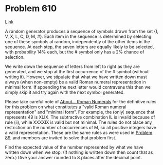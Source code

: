 # Problem 610

[Link](https://projecteuler.net/problem=610)

A random generator produces a sequence of symbols drawn from the set {I, V, X, L, C, D, M, #}. Each item in the sequence is determined by selecting one of these symbols at random, independently of the other items in the sequence. At each step, the seven letters are equally likely to be selected, with probability 14% each, but the # symbol only has a 2% chance of selection.

We write down the sequence of letters from left to right as they are generated, and we stop at the first occurrence of the # symbol (without writing it). However, we stipulate that what we have written down must always (when non-empty) be a valid Roman numeral representation in minimal form. If appending the next letter would contravene this then we simply skip it and try again with the next symbol generated.

Please take careful note of [About... Roman Numerals](about=roman_numerals) for the definitive rules for this problem on what constitutes a "valid Roman numeral representation" and "minimal form". For example, the (only) sequence that represents 49 is XLIX. The subtractive combination IL is invalid because of rule (ii), while XXXXIX is valid but not minimal. The rules do not place any restriction on the number of occurrences of M, so all positive integers have a valid representation. These are the same rules as were used in [Problem 89](problem=89), and members are invited to solve that problem first.

Find the expected value of the number represented by what we have written down when we stop. (If nothing is written down then count that as zero.) Give your answer rounded to 8 places after the decimal point.
